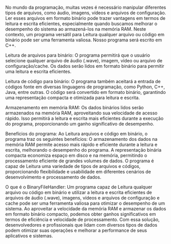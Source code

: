No mundo da programação, muitas vezes é necessário manipular diferentes tipos de arquivos, como áudio, imagens, vídeos e arquivos de configuração. Ler esses arquivos em formato binário pode trazer vantagens em termos de leitura e escrita eficientes, especialmente quando buscamos melhorar o desempenho do sistema ao armazená-los na memória RAM. Neste contexto, um programa versátil para Leitura qualquer arquivo ou código em binário pode ser uma ferramenta valiosa.
Nosso programa será escrito em C++.

Leitura de arquivos para binário:
O programa permitirá que o usuário selecione qualquer arquivo de áudio (.wave), imagem, vídeo ou arquivo de configuração/cache.
Os dados serão lidos em formato binário para permitir uma leitura e escrita eficientes.

Leitura de código para binário:
O programa também aceitará a entrada de códigos fonte em diversas linguagens de programação, como Python, C++, Java, entre outras.
O código será convertido em formato binário, garantindo uma representação compacta e otimizada para leitura e escrita.

Armazenamento em memória RAM:
Os dados binários lidos serão armazenados na memória RAM, aproveitando sua velocidade de acesso rápido.
Isso permitirá a leitura e escrita mais eficientes durante a execução do programa, proporcionando um ganho significativo de desempenho.

Benefícios do programa:
Ao Leitura arquivos e código em binário, o programa traz os seguintes benefícios:
O armazenamento dos dados na memória RAM permite acesso mais rápido e eficiente durante a leitura e escrita, melhorando o desempenho do programa.
A representação binária compacta economiza espaço em disco e na memória, permitindo o processamento eficiente de grandes volumes de dados.
O programa é capaz de Leitura uma variedade de tipos de arquivos e códigos, proporcionando flexibilidade e usabilidade em diferentes cenários de desenvolvimento e processamento de dados.

O que é o BinaryFileHandler:
Um programa capaz de Leitura qualquer arquivo ou código em binário e utilizar a leitura e escrita eficientes de arquivos de áudio (.wave), imagens, vídeos e arquivos de configuração e cache pode ser uma ferramenta valiosa para otimizar o desempenho de um sistema. Ao aproveitar a velocidade da memória RAM e armazenar os dados em formato binário compacto, podemos obter ganhos significativos em termos de eficiência e velocidade de processamento. Com essa solução, desenvolvedores e profissionais que lidam com diversos tipos de dados podem otimizar suas operações e melhorar a performance de seus aplicativos e sistemas.
